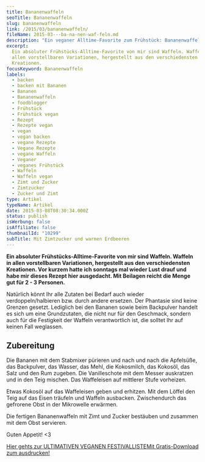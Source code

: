 ```yaml
---
title: Ba­na­nen­waf­feln
seoTitle: Ba­na­nen­waf­feln
slug: bananenwaffeln
link: /2015/03/bananenwaffeln/
fileName: 2015-03---ba-na-nen-waf-feln.md
description: "Ein veganer Alltime-Favorite zum Frühstück: Bananenwaffeln"
excerpt:
  Ein absoluter Frühstücks-Alltime-Favorite von mir sind Waffeln. Waffeln in
  allen vorstellbaren Variationen, hergestellt aus den verschiedensten
  Kreationen.
focusKeyword: Bananenwaffeln
labels:
  - backen
  - backen mit Bananen
  - Bananen
  - Bananenwaffeln
  - foodblogger
  - Frühstück
  - Frühstück vegan
  - Rezept
  - Rezepte vegan
  - vegan
  - vegan backen
  - vegane Rezepte
  - Vegane Rezepte
  - vegane Waffeln
  - Veganer
  - veganes Frühstück
  - Waffeln
  - Waffeln vegan
  - Zimt und Zucker
  - Zimtzucker
  - Zucker und Zimt
type: Artikel
typeName: Artikel
date: 2015-03-08T08:30:34.000Z
status: publish
isWerbung: false
isAffiliate: false
thumbnailId: "10299"
subTitle: Mit Zimtzucker und warmen Erdbeeren
---
```


<strong>Ein absoluter Frühstücks-Alltime-Favorite von mir sind Waffeln. Waffeln
in allen vorstellbaren Variationen, hergestellt aus den verschiedensten
Kreationen. Vor kurzem hatte ich sonntags mal wieder Lust drauf und habe mir
dieses Rezept hier ausgedacht. Mit Beilagen reicht die Menge gut für 2 - 3
Personen.</strong>

Natürlich könnt Ihr alle Zutaten bei Bedarf auch wieder verdoppeln/halbieren
bzw. durch andere ersetzen. Der Phantasie sind keine Grenzen gesetzt. Lediglich
bei den Bananen sowie beim Backpulver handelt es sich um eine Grundzutaten, die
nicht nur für den Geschmack, sondern auch für die Festigkeit der Waffeln
verantwortlich ist, die solltet Ihr auf keinen Fall weglassen.

## Zubereitung

Die Bananen mit dem Stabmixer pürieren und nach und nach die Apfelsüße, das
Backpulver, das Wasser, das Mehl, die Kokosmilch, das Kokosöl, das Salz und den
Rum zugeben. Die Vanilleschote mit dem Messer auskratzen und in den Teig
mischen. Das Waffeleisen auf mittlerer Stufe vorheizen.

Etwas Kokosöl auf das Waffeleisen geben und erhitzen. Mit dem Löffel den Teig
auf das Eisen träufeln und Waffeln ausbacken. Zwischendurch das gefrorene Obst
in der Mikrowelle erwärmen.

Die fertigen Bananenwaffeln mit Zimt und Zucker bestäuben und zusammen mit dem
Obst servieren.

Guten Appetit! &lt;3

<a class="banner banner-green" href="/2015/03/die-ultimative-vegane-festivalliste"><span class="head">Hier
gehts zur ULTIMATIVEN VEGANEN FESTIVALLISTE</span><span class="text">Mit
Gratis-Download zum ausdrucken!</span></a>
